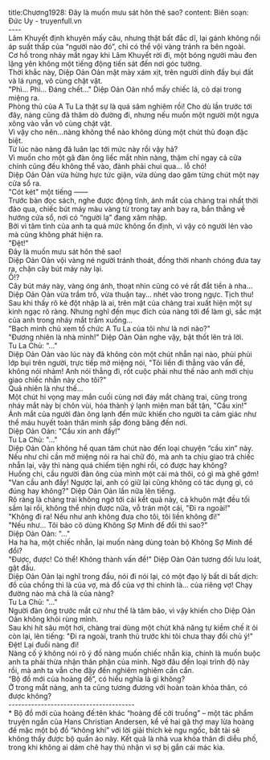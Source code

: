 title:Chương1928: Đây là muốn mưu sát hôn thê sao?
content:
Biên soạn: Đức Uy - truyenfull.vn<br>----<br>Lâm Khuyết định khuyên mấy câu, nhưng thật bất đắc dĩ, lại gánh không nổi áp suất thấp của “người nào đó”, chỉ có thể vội vàng tránh ra bên ngoài.<br>Cơ hồ trong nháy mắt ngay khi Lâm Khuyết rời đi, một bóng người màu đen lặng yên không một tiếng động tiến sát đến nơi góc tường.<br>Thời khắc này, Diệp Oản Oản mặt mày xám xịt, trên người dính đầy bụi đất và lá rụng, vô cùng chật vật.<br>"Phì... Phì... Đáng chết..." Diệp Oản Oản nhổ mấy chiếc lá, cỏ dại trong miệng ra.<br>Phòng thủ của A Tu La thật sự là quá sâm nghiêm rồi! Cho dù lần trước tới đây, nàng cũng đã thăm dò đường đi, nhưng nếu muốn một người một ngựa xông vào vẫn vô cùng chật vật.<br>Vì vậy cho nên…nàng không thể nào không dùng một chút thủ đoạn đặc biệt.<br>Từ lúc nào nàng đã luân lạc tới mức này rồi vậy hả?<br>Vì muốn cho một gã đàn ông liếc mắt nhìn nàng, thậm chí ngay cả cửa chính cũng đều không thể vào, đành phải chui qua… lỗ chó!<br>Diệp Oản Oản vừa hừng hực tức giận, vừa dùng dao găm từng chút một nạy cửa sổ ra.<br>"Cót két" một tiếng ——<br>Trước bàn đọc sách, nghe được động tĩnh, ánh mắt của chàng trai nhất thời đảo qua, chiếc bút máy màu vàng từ trong tay anh bay ra, bắn thẳng về hướng cửa sổ, nơi có “người lạ” đang xâm nhập.<br>Bởi vì tâm tình của anh ta quá mức không ổn định, vì vậy có người lẻn vào mà cũng không phát hiện ra.<br>"Đệt!"<br>Đây là muốn mưu sát hôn thê sao!<br>Diệp Oản Oản vội vàng né người tránh thoát, đồng thời nhanh chóng đưa tay ra, chặn cây bút máy này lại.<br>Ồ!?<br>Cây bút máy này, vàng óng ánh, thoạt nhìn cũng có vẻ rất đắt tiền à nha…<br>Diệp Oản Oản vừa trầm trồ, vừa thuận tay… nhét vào trong ngực. Tịch thu!<br>Sau khi thấy rõ kẻ đột nhập là ai, trên mặt của chàng trai xuất hiện một sự kinh ngạc rõ ràng. Nhưng nghĩ đến mục đích của nàng tới để làm gì, sắc mặt của anh trong nháy mắt trầm xuống…<br>"Bạch minh chủ xem tổ chức A Tu La của tôi như là nơi nào?"<br>"Đương nhiên là nhà mình!" Diệp Oản Oản nghe vậy, bật thốt lên trả lời.<br>Tu La Chủ: "..."<br>Diệp Oản Oản vào lúc này đã không còn một chút nhẫn nại nào, phủi phủi lớp bụi trên người, trực tiếp mở miệng nói, "Tôi liền đi thẳng vào vấn đề, không nói nhảm! Anh nói thẳng đi, rốt cuộc phải như thế nào anh mới chịu giao chiếc nhẫn này cho tôi?"<br>Quả nhiên là như thế...<br>Một chút hi vọng may mắn cuối cùng nơi đáy mắt chàng trai, cũng trong nháy mắt này bị chôn vùi, hóa thành ý lạnh miên man bất tận, "Cầu xin!"<br>Ánh mắt của người đàn ông lạnh đến mức khiến cho người ta cảm giác như thể máu huyết toàn thân mình sắp đóng băng đến nơi.<br>Diệp Oản Oản: "Cầu xin anh đấy!"<br>Tu La Chủ: "..."<br>Diệp Oản Oản không hề quan tâm chút nào đến loại chuyện “cầu xin” này.<br>Nếu như chỉ cần mở miệng nói ra hai chữ đó, mà anh ta chịu giao trả chiếc nhẫn lại, vậy thì nàng quá chiếm tiện nghi rồi, có được hay không?<br>Huống chi, cầu người đàn ông của mình một cái mà thôi, có gì mà ghê gớm!<br>"Van cầu anh đấy! Ngược lại, anh có giữ lại cũng không có tác dụng gì, có đúng hay không?" Diệp Oản Oản lần nữa lên tiếng.<br>Rõ ràng là chàng trai không ngờ tới cái kết quả này, cả khuôn mặt đều tối sầm lại rồi, không thể nhịn được nữa, vỗ trán một cái, "Đi ra ngoài!"<br>"Không đi ra! Nếu như anh không đưa cho tôi, tôi liền không đi!"<br>"Nếu như... Tôi bảo cô dùng Không Sợ Minh để đổi thì sao?"<br>Diệp Oản Oản: "..."<br>Ha ha ha, một chiếc nhẫn, lại muốn nàng dùng toàn bộ Không Sợ Minh để đổi?<br>"Được, được! Có thể! Không thành vấn đề!" Diệp Oản Oản tương đối lưu loát, gật đầu.<br>Diệp Oản Oản lại nghĩ trong đầu, nói đi nói lại, có một đạo lý bất di bất dịch: đồ của chồng thì là của vợ, mà đồ của vợ thì chính là… của riêng vợ! Chạy đường nào mà chả là của nàng?<br>Tu La Chủ: "..."<br>Người đàn ông trước mắt cứ như thể là tâm bão, vì vậy khiến cho Diệp Oản Oản không khỏi rùng mình.<br>Sau khi hít sâu một hơi, chàng trai dùng một chút khả năng tự kiềm chế ít ỏi còn lại, lên tiếng: "Đi ra ngoài, tranh thủ trước khi tôi chưa thay đổi chủ ý!"<br>Đệt! Lại đuổi nàng đi!<br>Nàng cố ý không nói rõ ý đồ nàng muốn chiếc nhẫn kia, chính là muốn buộc anh ta phải thừa nhận thân phận của mình. Ngờ đâu đến loại trình độ này rồi, mà anh ta vẫn che đậy đến nghiêm nghiêm cẩn cẩn.<br>“Bộ đồ mới của hoàng đế”, có hiểu nghĩa là gì không?<br>Ở trong mắt nàng, anh ta cũng tương đương với hoàn toàn khỏa thân, có được không?<br>---------------------------------------<br>* Bộ đồ mới của hoàng đế:tên khác “hoàng đế cởi truồng” – một tác phẩm truyện ngắn của Hans Christian Andersen, kể về hai gã thợ may lừa hoàng đế mặc một bộ đồ “không khí” với lời giải thích kẻ ngu ngốc, bất tài sẽ không thấy được bộ quần áo này. Kết quả là nhà vua khỏa thân đi diễu phố, trong khi không ai dám chê hay thú nhận vì sợ bị gắn cái mác kia.